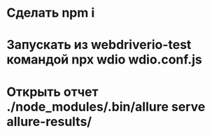 # Сделать npm i
# Запускать из webdriverio-test командой npx wdio wdio.conf.js
# Открыть отчет ./node_modules/.bin/allure serve allure-results/